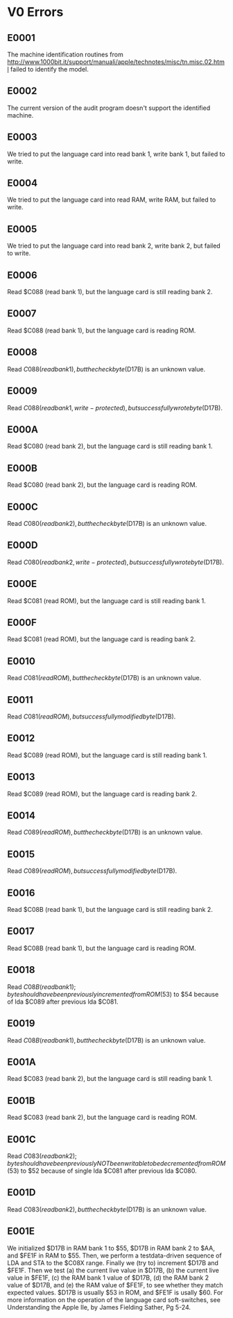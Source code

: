 # V0 Errors

## E0001

The machine identification routines from http://www.1000bit.it/support/manuali/apple/technotes/misc/tn.misc.02.html failed to identify the model.

## E0002

The current version of the audit program doesn't support the identified machine.

## E0003

We tried to put the language card into read bank 1, write bank 1, but failed to write.

## E0004

We tried to put the language card into read RAM, write RAM, but failed to write.

## E0005

We tried to put the language card into read bank 2, write bank 2, but failed to write.

## E0006

Read $C088 (read bank 1), but the language card is still reading bank 2.

## E0007

Read $C088 (read bank 1), but the language card is reading ROM.

## E0008

Read $C088 (read bank 1), but the check byte ($D17B) is an unknown value.

## E0009

Read $C088 (read bank 1, write-protected), but successfully wrote byte ($D17B).

## E000A

Read $C080 (read bank 2), but the language card is still reading bank 1.

## E000B

Read $C080 (read bank 2), but the language card is reading ROM.

## E000C

Read $C080 (read bank 2), but the check byte ($D17B) is an unknown value.

## E000D

Read $C080 (read bank 2, write-protected), but successfully wrote byte ($D17B).

## E000E

Read $C081 (read ROM), but the language card is still reading bank 1.

## E000F

Read $C081 (read ROM), but the language card is reading bank 2.

## E0010

Read $C081 (read ROM), but the check byte ($D17B) is an unknown value.

## E0011

Read $C081 (read ROM), but successfully modified byte ($D17B).

## E0012

Read $C089 (read ROM), but the language card is still reading bank 1.

## E0013

Read $C089 (read ROM), but the language card is reading bank 2.

## E0014

Read $C089 (read ROM), but the check byte ($D17B) is an unknown value.

## E0015

Read $C089 (read ROM), but successfully modified byte ($D17B).

## E0016

Read $C08B (read bank 1), but the language card is still reading bank 2.

## E0017

Read $C08B (read bank 1), but the language card is reading ROM.

## E0018

Read $C08B (read bank 1); byte should have been previously incremented from ROM ($53) to $54 because of lda $C089 after previous lda $C081.

## E0019

Read $C08B (read bank 1), but the check byte ($D17B) is an unknown value.

## E001A

Read $C083 (read bank 2), but the language card is still reading bank 1.

## E001B

Read $C083 (read bank 2), but the language card is reading ROM.

## E001C

Read $C083 (read bank 2); byte should have been previously NOT been writable to be decremented from ROM ($53) to $52 because of single lda $C081 after previous lda $C080.

## E001D

Read $C083 (read bank 2), but the check byte ($D17B) is an unknown value.

## E001E

We initialized $D17B in RAM bank 1 to $55, $D17B in RAM bank 2 to $AA, and $FE1F in RAM to $55. Then, we perform a testdata-driven sequence of LDA and STA to the $C08X range. Finally we (try to) increment $D17B and $FE1F. Then we test (a) the current live value in $D17B, (b) the current live value in $FE1F, (c) the RAM bank 1 value of $D17B, (d) the RAM bank 2 value of $D17B, and (e) the RAM value of $FE1F, to see whether they match expected values. $D17B is usually $53 in ROM, and $FE1F is usally $60. For more information on the operation of the language card soft-switches, see Understanding the Apple IIe, by James Fielding Sather, Pg 5-24.
